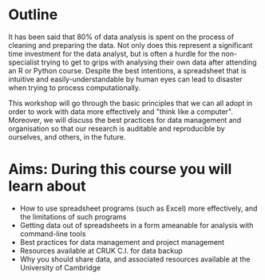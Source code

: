 # Outline

It has been said that 80% of data analysis is spent on the process of cleaning and preparing the data. Not only does this represent a significant time investment for the data analyst, but is often a hurdle for the non-specialist trying to get to grips with analysing their own data after attending an R or Python course. Despite the best intentions, a spreadsheet that is intuitive and easily-understandable by human eyes can lead to disaster when trying to process computationally.

This workshop will go through the basic principles that we can all adopt in order to work with data more effectively and "think like a computer". Moreover, we will discuss the best practices for data management and organisation so that our research is auditable and reproducible by ourselves, and others, in the future.

# Aims: During this course you will learn about
- How to use spreadsheet programs (such as Excel) more effectively, and the limitations of such programs
- Getting data out of spreadsheets in a form ameanable for analysis with command-line tools
- Best practices for data management and project management
- Resources available at CRUK C.I. for data backup
- Why you should share data, and associated resources available at the University of Cambridge
